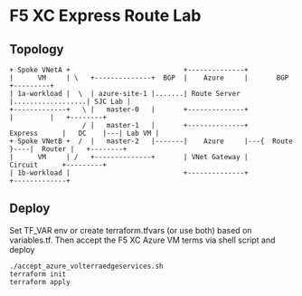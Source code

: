 # F5 XC Express Route Lab

## Topology

```
+ Spoke VNetA +                            +--------------+
|      VM     | \   +--------------+  BGP  |    Azure     |       BGP        +---------+
| 1a-workload |  \  | azure-site-1 |.......| Route Server |..................| SJC Lab |
+-------------+   \ |   master-0   |       +--------------+                  |         |   +--------+
                  / |   master-1   |       +--------------+     Express      |   DC    |---| Lab VM |
+ Spoke VNetB +  /  |   master-2   |-------|    Azure     |---{  Route  }----|  Router |   +--------+
|      VM     | /   +--------------+       | VNet Gateway |     Circuit      +---------+
| 1b-workload |                            +--------------+
+-------------+
```

## Deploy

Set TF_VAR env or create terraform.tfvars (or use both) based on variables.tf. Then accept
the F5 XC Azure VM terms via shell script and deploy

```
./accept_azure_volterraedgeservices.sh
terraform init
terraform apply
```


